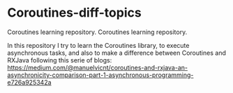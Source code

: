 # Coroutines-diff-topics
Coroutines learning repository.
Coroutines learning repository.

In this repository I try to learn the Coroutines library, to execute asynchronous tasks, and also to make a difference between Coroutines and RXJava following this 
serie of blogs: https://medium.com/@manuelvicnt/coroutines-and-rxjava-an-asynchronicity-comparison-part-1-asynchronous-programming-e726a925342a